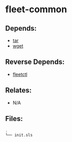 # fleet-common

## Depends:

  -  [tar](/salt/tar)
  -  [wget](/salt/wget)

## Reverse Depends:

  -  [fleetctl](/salt/fleetctl)

## Relates:

  -  N/A

## Files:

```bash
.
└── init.sls
```
